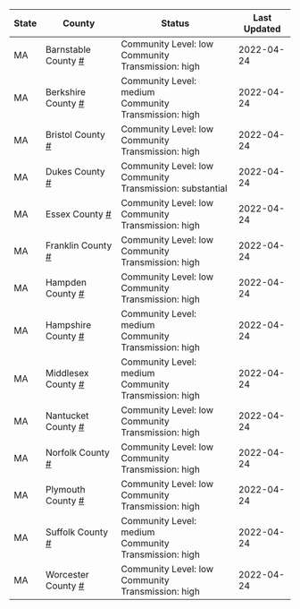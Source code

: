 State | County | Status | Last Updated
--- | --- | --- | --- 
MA | Barnstable County <a href="#barnstable_county">#</a> | <a name="barnstable_county"></a>Community Level: low<br/>Community Transmission: high | 2022-04-24
MA | Berkshire County <a href="#berkshire_county">#</a> | <a name="berkshire_county"></a>Community Level: medium<br/>Community Transmission: high | 2022-04-24
MA | Bristol County <a href="#bristol_county">#</a> | <a name="bristol_county"></a>Community Level: low<br/>Community Transmission: high | 2022-04-24
MA | Dukes County <a href="#dukes_county">#</a> | <a name="dukes_county"></a>Community Level: low<br/>Community Transmission: substantial | 2022-04-24
MA | Essex County <a href="#essex_county">#</a> | <a name="essex_county"></a>Community Level: low<br/>Community Transmission: high | 2022-04-24
MA | Franklin County <a href="#franklin_county">#</a> | <a name="franklin_county"></a>Community Level: low<br/>Community Transmission: high | 2022-04-24
MA | Hampden County <a href="#hampden_county">#</a> | <a name="hampden_county"></a>Community Level: low<br/>Community Transmission: high | 2022-04-24
MA | Hampshire County <a href="#hampshire_county">#</a> | <a name="hampshire_county"></a>Community Level: medium<br/>Community Transmission: high | 2022-04-24
MA | Middlesex County <a href="#middlesex_county">#</a> | <a name="middlesex_county"></a>Community Level: medium<br/>Community Transmission: high | 2022-04-24
MA | Nantucket County <a href="#nantucket_county">#</a> | <a name="nantucket_county"></a>Community Level: low<br/>Community Transmission: high | 2022-04-24
MA | Norfolk County <a href="#norfolk_county">#</a> | <a name="norfolk_county"></a>Community Level: low<br/>Community Transmission: high | 2022-04-24
MA | Plymouth County <a href="#plymouth_county">#</a> | <a name="plymouth_county"></a>Community Level: low<br/>Community Transmission: high | 2022-04-24
MA | Suffolk County <a href="#suffolk_county">#</a> | <a name="suffolk_county"></a>Community Level: medium<br/>Community Transmission: high | 2022-04-24
MA | Worcester County <a href="#worcester_county">#</a> | <a name="worcester_county"></a>Community Level: low<br/>Community Transmission: high | 2022-04-24
